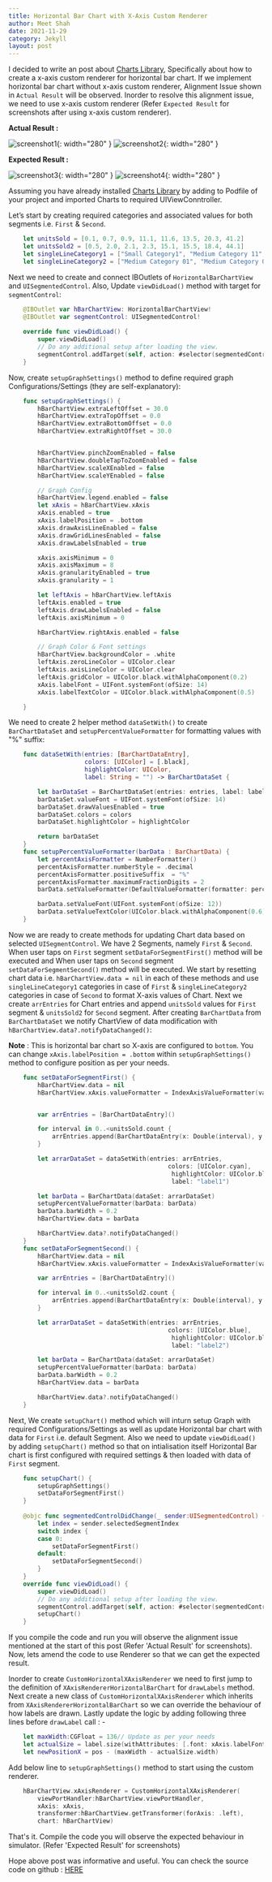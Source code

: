 ```yaml
---
title: Horizontal Bar Chart with X-Axis Custom Renderer
author: Meet Shah
date: 2021-11-29
category: Jekyll
layout: post
---
```


I decided to write an post about [Charts Library](https://github.com/danielgindi/Charts), 
Specifically about how to create a x-axis custom renderer for horizontal bar chart. If we implement 
horizontal bar chart without x-axis custom renderer, Alignment Issue shown in `Actual Result` will be observed. 
Inorder to resolve this alignment issue, we need to use x-axis custom renderer 
(Refer `Expected Result` for screenshots after using x-axis custom renderer).

**Actual Result :**

![screenshot1](../../../../assets/Actual_result_Segment1.png){: width="280" } ![screenshot2](../../../../assets/Actual_result_Segment2.png){: width="280" }

**Expected Result :**

![screenshot3](../../../../assets/Expected_result_Segment1.png){: width="280" } ![screenshot4](../../../../assets/Expected_result_Segment2.png){: width="280" }

Assuming you have already installed [Charts Library](https://github.com/danielgindi/Charts) by adding to Podfile of your project and imported Charts to required UIViewConntroller.
 
Let’s start by creating required categories and associated values for both segments i.e. `First` & `Second`. 

```swift
    let unitsSold = [0.1, 0.7, 0.9, 11.1, 11.6, 13.5, 20.3, 41.2]
    let unitsSold2 = [0.5, 2.0, 2.1, 2.3, 15.1, 15.5, 18.4, 44.1]
    let singleLineCategory1 = ["Small Category1", "Medium Category 11", "Medium Category 12", "Medium Category 13", "Small Category2", "Medium Category 14", "Medium Category 15", "Very very Big Category 1"]
    let singleLineCategory2 = ["Medium Category 01", "Medium Category 02", "Small Category1", "Very very Big Category 1", "Small Category2", "Small Category3", "Medium Category 03", "Small Category4"]
```

Next we need to create and connect IBOutlets of `HorizontalBarChartView` and `UISegmentedControl`. 
Also, Update `viewDidLoad()` method  with target for `segmentControl`:

```swift
    @IBOutlet var hBarChartView: HorizontalBarChartView!
    @IBOutlet var segmentControl: UISegmentedControl!
    
    override func viewDidLoad() {
        super.viewDidLoad()
        // Do any additional setup after loading the view.
        segmentControl.addTarget(self, action: #selector(segmentedControlDidChange(_:)), for: .valueChanged)
    }
```

Now, create `setupGraphSettings()` method to define required graph Configurations/Settings (they are self-explanatory):

```swift
    func setupGraphSettings() {
        hBarChartView.extraLeftOffset = 30.0
        hBarChartView.extraTopOffset = 0.0
        hBarChartView.extraBottomOffset = 0.0
        hBarChartView.extraRightOffset = 30.0


        hBarChartView.pinchZoomEnabled = false
        hBarChartView.doubleTapToZoomEnabled = false
        hBarChartView.scaleXEnabled = false
        hBarChartView.scaleYEnabled = false

        // Graph Config
        hBarChartView.legend.enabled = false
        let xAxis = hBarChartView.xAxis
        xAxis.enabled = true
        xAxis.labelPosition = .bottom
        xAxis.drawAxisLineEnabled = false
        xAxis.drawGridLinesEnabled = false
        xAxis.drawLabelsEnabled = true

        xAxis.axisMinimum = 0
        xAxis.axisMaximum = 8
        xAxis.granularityEnabled = true
        xAxis.granularity = 1

        let leftAxis = hBarChartView.leftAxis
        leftAxis.enabled = true
        leftAxis.drawLabelsEnabled = false
        leftAxis.axisMinimum = 0

        hBarChartView.rightAxis.enabled = false

        // Graph Color & Font settings
        hBarChartView.backgroundColor = .white
        leftAxis.zeroLineColor = UIColor.clear
        leftAxis.axisLineColor = UIColor.clear
        leftAxis.gridColor = UIColor.black.withAlphaComponent(0.2)
        xAxis.labelFont = UIFont.systemFont(ofSize: 14)
        xAxis.labelTextColor = UIColor.black.withAlphaComponent(0.5)

    }
```

We need to create 2 helper method `dataSetWith()` to create `BarChartDataSet` and `setupPercentValueFormatter` for formatting values with "%" suffix:

```swift
    func dataSetWith(entries: [BarChartDataEntry],
                     colors: [UIColor] = [.black],
                     highlightColor: UIColor,
                     label: String = "") -> BarChartDataSet {

        let barDataSet = BarChartDataSet(entries: entries, label: label)
        barDataSet.valueFont = UIFont.systemFont(ofSize: 14)
        barDataSet.drawValuesEnabled = true
        barDataSet.colors = colors
        barDataSet.highlightColor = highlightColor

        return barDataSet
    }
    func setupPercentValueFormatter(barData : BarChartData) {
        let percentAxisFormatter = NumberFormatter()
        percentAxisFormatter.numberStyle = .decimal
        percentAxisFormatter.positiveSuffix  = "%"
        percentAxisFormatter.maximumFractionDigits = 2
        barData.setValueFormatter(DefaultValueFormatter(formatter: percentAxisFormatter))

        barData.setValueFont(UIFont.systemFont(ofSize: 12))
        barData.setValueTextColor(UIColor.black.withAlphaComponent(0.6))
    }
```

Now we are ready to create methods for updating Chart data based on selected `UISegmentControl`. 
We have 2 Segments, namely `First` & `Second`. When user taps on `First` segment `setDataForSegmentFirst()` 
method will be executed and When user taps on `Second` segment `setDataForSegmentSecond()` method will be executed. 
We start by resetting chart data i.e. `hBarChartView.data = nil` in each of these methods and use `singleLineCategory1` categories in case of `First` &
`singleLineCategory2` categories in case of `Second` to format X-axis values of Chart. Next we create `arrEntries` for Chart entries and 
append `unitsSold` values for `First` segment & `unitsSold2` for `Second` segment. 
After creating `BarChartData` from `BarChartDataSet` we notify ChartView of data modification with `hBarChartView.data?.notifyDataChanged()`:

**Note** : This is horizontal bar chart so X-axis are configured to `bottom`. You can change `xAxis.labelPosition = .bottom` 
within `setupGraphSettings()` method to configure position as per your needs. 

```swift
    func setDataForSegmentFirst() {
        hBarChartView.data = nil
        hBarChartView.xAxis.valueFormatter = IndexAxisValueFormatter(values: singleLineCategory1)


        var arrEntries = [BarChartDataEntry]()

        for interval in 0..<unitsSold.count {
            arrEntries.append(BarChartDataEntry(x: Double(interval), y: Double(unitsSold[interval])))
        }

        let arrarDataSet = dataSetWith(entries: arrEntries,
                                            colors: [UIColor.cyan],
                                             highlightColor: UIColor.black,
                                             label: "label1")

        let barData = BarChartData(dataSet: arrarDataSet)
        setupPercentValueFormatter(barData: barData)
        barData.barWidth = 0.2
        hBarChartView.data = barData

        hBarChartView.data?.notifyDataChanged()
    }
    func setDataForSegmentSecond() {
        hBarChartView.data = nil
        hBarChartView.xAxis.valueFormatter = IndexAxisValueFormatter(values: singleLineCategory2)

        var arrEntries = [BarChartDataEntry]()

        for interval in 0..<unitsSold2.count {
            arrEntries.append(BarChartDataEntry(x: Double(interval), y: Double(unitsSold2[interval])))
        }

        let arrarDataSet = dataSetWith(entries: arrEntries,
                                            colors: [UIColor.blue],
                                             highlightColor: UIColor.black,
                                             label: "label2")

        let barData = BarChartData(dataSet: arrarDataSet)
        setupPercentValueFormatter(barData: barData)
        barData.barWidth = 0.2
        hBarChartView.data = barData

        hBarChartView.data?.notifyDataChanged()
    }
```

Next, We create `setupChart()` method which will inturn setup Graph with required Configurations/Settings 
as well as update Horizontal bar chart with data for `First` i.e. default Segment. Also we need to update `viewDidLoad()` by adding `setupChart()` method 
so that on intialisation itself Horizontal Bar chart is first configured with required settings & then loaded with data of `First` segment. 

```swift
    func setupChart() {
        setupGraphSettings()
        setDataForSegmentFirst()
    }
    
    @objc func segmentedControlDidChange(_ sender:UISegmentedControl) {
        let index = sender.selectedSegmentIndex
        switch index {
        case 0:
            setDataForSegmentFirst()
        default:
            setDataForSegmentSecond()
        }
    }
    override func viewDidLoad() {
        super.viewDidLoad()
        // Do any additional setup after loading the view.
        segmentControl.addTarget(self, action: #selector(segmentedControlDidChange(_:)), for: .valueChanged)
        setupChart()
    }
```

If you compile the code and run you will observe the alignment issue mentioned at the start of this post (Refer 'Actual Result' for screenshots). 
Now, lets amend the code to use Renderer so that we can get the expected result. 

Inorder to create `CustomHorizontalXAxisRenderer` we need to first jump to the definition of `XAxisRendererHorizontalBarChart` for `drawLabels` method. 
Next create a new class of `CustomHorizontalXAxisRenderer` which inherits from `XAxisRendererHorizontalBarChart` so we can override the behaviour of how labels are drawn.
Lastly update the logic by adding following three lines before `drawLabel` call : - 

```swift
    let maxWidth:CGFloat = 136// Update as per your needs
    let actualSize = label.size(withAttributes: [.font: xAxis.labelFont])
    let newPositionX = pos - (maxWidth - actualSize.width)
```

Add below line to `setupGraphSettings()` method to start using the custom renderer.

```swift
    hBarChartView.xAxisRenderer = CustomHorizontalXAxisRenderer(
        viewPortHandler:hBarChartView.viewPortHandler,
        xAxis: xAxis,
        transformer:hBarChartView.getTransformer(forAxis: .left),
        chart: hBarChartView)
```

That's it. Compile the code you will observe the expected behaviour in simulator. (Refer 'Expected Result' for screenshots)

Hope above post was informative and useful. You can check the source code on github : [HERE](https://github.com/iameetshah/horizontalBarChartDemo)
